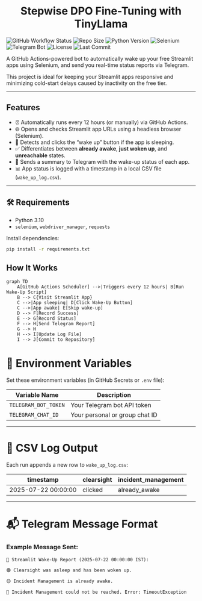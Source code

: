 <h1 align="center">Stepwise DPO Fine-Tuning with TinyLlama</h1>

![GitHub Workflow Status](https://img.shields.io/github/actions/workflow/status/FRAGGERR/streamlit-wake-up-bot/wakeup.yml?label=CI%2FCD&logo=github&style=flat-square)
![Repo Size](https://img.shields.io/github/repo-size/fraggerr/streamlit-wake-up-bot?style=flat-square)
![Python Version](https://img.shields.io/badge/Python-3.10%2B-blue?logo=python&style=flat-square)
![Selenium](https://img.shields.io/badge/Selenium-Automation-green?logo=selenium&style=flat-square)
![Telegram Bot](https://img.shields.io/badge/Telegram-Bot%20Enabled-0088cc?logo=telegram&logoColor=white&style=flat-square)
![License](https://img.shields.io/github/license/fraggerr/streamlit-wake-up-bot?style=flat-square)
![Last Commit](https://img.shields.io/github/last-commit/fraggerr/streamlit-wake-up-bot?style=flat-square)


A GitHub Actions-powered bot to automatically wake up your free Streamlit apps using Selenium, and send you real-time status reports via Telegram.

This project is ideal for keeping your Streamlit apps responsive and minimizing cold-start delays caused by inactivity on the free tier.

---

## Features

- ⏰ Automatically runs every 12 hours (or manually) via GitHub Actions.
- 🌐 Opens and checks Streamlit app URLs using a headless browser (Selenium).
- 🔘 Detects and clicks the “wake up” button if the app is sleeping.
- ✅ Differentiates between **already awake**, **just woken up**, and **unreachable** states.
- 💬 Sends a summary to Telegram with the wake-up status of each app.
- 📊 App status is logged with a timestamp in a local CSV file (`wake_up_log.csv`).

---

## 🛠️ Requirements

- Python 3.10
- `selenium`, `webdriver_manager`, `requests`

Install dependencies:

```bash
pip install -r requirements.txt
```

## How It Works
```mermaid
graph TD
    A[GitHub Actions Scheduler] -->|Triggers every 12 hours| B[Run Wake-Up Script]
    B --> C{Visit Streamlit App}
    C -->|App sleeping| D[Click Wake-Up Button]
    C -->|App awake| E[Skip wake-up]
    D --> F[Record Success]
    E --> G[Record Status]
    F --> H[Send Telegram Report]
    G --> H
    H --> I[Update Log File]
    I --> J[Commit to Repository]
```
# 🔐 Environment Variables

Set these environment variables (in GitHub Secrets or `.env` file):

| Variable Name        | Description                          |
|----------------------|--------------------------------------|
| `TELEGRAM_BOT_TOKEN` | Your Telegram bot API token          |
| `TELEGRAM_CHAT_ID`   | Your personal or group chat ID       |

---

# 🧾 CSV Log Output

Each run appends a new row to `wake_up_log.csv`:

| timestamp           | clearsight    | incident_management   |
|---------------------|---------------|------------------------|
| 2025-07-22 00:00:00 | clicked       | already_awake          |

---

# 📬 Telegram Message Format

### Example Message Sent:
```txt
📡 Streamlit Wake-Up Report (2025-07-22 00:00:00 IST):

🟢 Clearsight was asleep and has been woken up.

🟡 Incident Management is already awake.

🔴 Incident Management could not be reached. Error: TimeoutException
```
